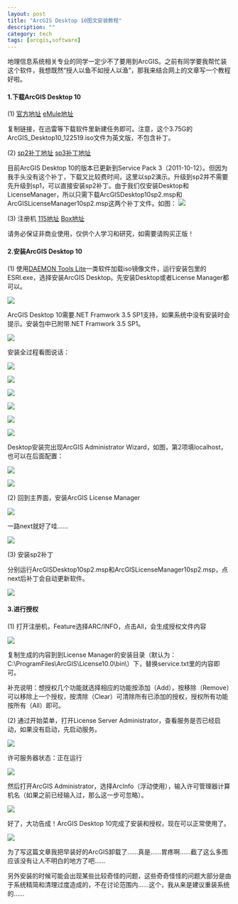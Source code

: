 ```yaml
---
layout: post
title: "ArcGIS Desktop 10图文安装教程"
description: ""
category: tech
tags: [arcgis,software]
---
```


地理信息系统相关专业的同学一定少不了要用到ArcGIS。之前有同学要我帮忙装这个软件，我想既然“授人以鱼不如授人以渔”，那我来结合网上的文章写一个教程好啦。

#### 1.下载ArcGIS Desktop 10 ####

(1) [官方地址](http://software.esri.com/akdlm/software/arcgis/10.0/final/ArcGIS_Desktop10_122519.iso?downloadID=FA0A478D-1C44-4915-83E1-4BC130EBFF48&__gda__=1283497777_a635b797d7b418fd134cf372fc88e67e&ext=.iso&__gdb__=1283497778_cc0ecad33f057a2fbbe5b79fc5d77825&fileExt=.iso)  [eMule地址](ed2k://|file|ArcGIS_Desktop10_122519.iso|4031676416|B77214643D9068A51826E4B77365B4C7|h=ABDJVPGGZJEMVNIA24SBT42D2B7C3HJS|/)

复制链接，在迅雷等下载软件里新建任务即可。注意，这个3.75G的ArcGIS_Desktop10_122519.iso文件为英文版，不包含补丁。

(2) [sp2补丁地址](http://resources.arcgis.com/zh-cn/content/patches-and-service-packs?fa=viewPatch&PID=15&MetaID=1752)   [sp3补丁地址](http://resources.arcgis.com/zh-cn/content/patches-and-service-packs?fa=viewPatch&PID=15&MetaID=1807)

目前ArcGIS Desktop 10的版本已更新到Service Pack 3（2011-10-12）。但因为我手头没有这个补丁，下载又比较费时间，这里以sp2演示。升级到sp2并不需要先升级到sp1，可以直接安装sp2补丁。由于我们仅安装Desktop和LicenseManager，所以只需下载ArcGISDesktop10sp2.msp和ArcGISLicenseManager10sp2.msp这两个补丁文件。如图：
![](http://farm8.staticflickr.com/7036/7112394987_baa93b3916_z.jpg)

(3) 注册机 [115地址](http://115.com/file/dn3p6nh8#) [Box地址](http://www.box.com/s/elb10n41962jmbujrm0v)

请务必保证非商业使用，仅供个人学习和研究，如需要请购买正版！

#### 2.安装ArcGIS Desktop 10 ####

(1) 使用[DAEMON Tools Lite](http://www.xngq.com/products/dtLite)一类软件加载iso镜像文件，运行安装包里的ESRI.exe，选择安装ArcGIS Desktop。先安装Desktop或者License Manager都可以。

![](http://farm9.staticflickr.com/8007/6966317916_c0ded6745a_z.jpg)

ArcGIS Desktop 10需要.NET Framwork 3.5 SP1支持，如果系统中没有安装时会提示。安装包中已附带.NET Framwork 3.5 SP1。

![](http://farm8.staticflickr.com/7240/7112394707_569b98c6c1_z.jpg)

安装全过程看图说话：

![](http://farm8.staticflickr.com/7125/6966317674_30d34d9f67_z.jpg)

![](http://farm6.staticflickr.com/5463/7112394517_39d2f8c131_z.jpg)

![](http://farm6.staticflickr.com/5442/7112394415_517964e0fb_z.jpg)

![](http://farm9.staticflickr.com/8007/6966316890_32cc38d472_z.jpg)

![](http://farm8.staticflickr.com/7109/7112394005_759ac56f22_z.jpg)

![](http://farm8.staticflickr.com/7051/6966316786_dc35a49398_z.jpg)

Desktop安装完出现ArcGIS Administrator Wizard，如图，第2项填localhost，也可以在后面配置：

![](http://farm8.staticflickr.com/7248/7112393523_f563a365da_z.jpg)

![](http://farm8.staticflickr.com/7062/6966317178_5167ac4a4c_z.jpg)

(2) 回到主界面，安装ArcGIS License Manager

![](http://farm8.staticflickr.com/7069/6966317336_1fac231855_z.jpg)

一路next就好了哇……

![](http://farm6.staticflickr.com/5441/6966316108_68ec96bb76_z.jpg)

(3) 安装sp2补丁

分别运行ArcGISDesktop10sp2.msp和ArcGISLicenseManager10sp2.msp，点next后补丁会自动更新软件。

![](http://farm8.staticflickr.com/7109/7112392903_0506de48ae_z.jpg)

#### 3.进行授权 ####

(1) 打开注册机，Feature选择ARC/INFO，点击All，会生成授权文件内容

![](http://farm8.staticflickr.com/7244/7115473181_507cfe85de_z.jpg)

复制生成的内容到到License Manager的安装目录（默认为：C:\ProgramFiles\ArcGIS\License10.0\bin\）下，替换service.txt里的内容即可。

补充说明：想授权几个功能就选择相应的功能按添加（Add），按移除（Remove）可以移除上一个授权，按清除（Clear）可清除所有已添加的授权，授权所有功能按所有（All）即可。

(2) 通过开始菜单，打开License Server Administrator，查看服务是否已经启动，如果没有启动，先启动服务。

![](http://farm8.staticflickr.com/7185/6966316422_0f8ae60ca1_z.jpg)

许可服务器状态：正在运行

![](http://farm8.staticflickr.com/7063/7112393409_40686b0fb8_z.jpg)

然后打开ArcGIS Administrator，选择ArcInfo（浮动使用），输入许可管理器计算机名（如果之前已经输入过，那么这一步可忽略）。

![](http://farm8.staticflickr.com/7120/7112393209_3d1a54b62f_z.jpg)

好了，大功告成！ArcGIS Desktop 10完成了安装和授权，现在可以正常使用了。

![](http://farm8.staticflickr.com/7179/6966316220_bbd3ae28ef_z.jpg)

为了写这篇文章我把早装好的ArcGIS卸载了……真是……胃疼啊……截了这么多图应该没有让人不明白的地方了吧……

另外安装的时候可能会出现某些比较奇怪的问题，这些奇奇怪怪的问题大部分是由于系统精简和清理过度造成的，不在讨论范围内……这个，我从来是建议重装系统的……